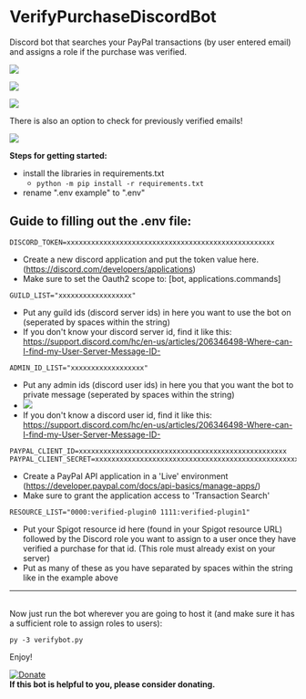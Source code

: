 # VerifyPurchaseDiscordBot
Discord bot that searches your PayPal transactions (by user entered email) and assigns a role if the purchase was verified.

![](https://i.imgur.com/qE83p4R.png)

![](https://i.imgur.com/BCNGeJW.png)

![](https://i.imgur.com/IC70YYD.png)

There is also an option to check for previously verified emails!

![](https://i.imgur.com/6Y6iGJO.png)

**Steps for getting started:**
- install the libraries in requirements.txt
   - ```python -m pip install -r requirements.txt```
- rename ".env example" to ".env"


**Guide to filling out the .env file:**
---

```
DISCORD_TOKEN=xxxxxxxxxxxxxxxxxxxxxxxxxxxxxxxxxxxxxxxxxxxxxxxxxxx
```
 - Create a new discord application and put the token value here. (https://discord.com/developers/applications)
- Make sure to set the Oauth2 scope to: [bot, applications.commands]

```
GUILD_LIST="xxxxxxxxxxxxxxxxxx"
```
- Put any guild ids (discord server ids) in here you want to use the bot on (seperated by spaces within the string)
- If you don't know your discord server id, find it like this: https://support.discord.com/hc/en-us/articles/206346498-Where-can-I-find-my-User-Server-Message-ID-

```
ADMIN_ID_LIST="xxxxxxxxxxxxxxxxxx"
```
- Put any admin ids (discord user ids) in here you that you want the bot to private message (seperated by spaces within the string)
- ![](https://i.imgur.com/X61GB6a.png)
- If you don't know a discord user id, find it like this: https://support.discord.com/hc/en-us/articles/206346498-Where-can-I-find-my-User-Server-Message-ID-
```
PAYPAL_CLIENT_ID=xxxxxxxxxxxxxxxxxxxxxxxxxxxxxxxxxxxxxxxxxxxxxxxxxxx
PAYPAL_CLIENT_SECRET=xxxxxxxxxxxxxxxxxxxxxxxxxxxxxxxxxxxxxxxxxxxxxxxxxxx
```
- Create a PayPal API application in a 'Live' environment (https://developer.paypal.com/docs/api-basics/manage-apps/)
- Make sure to grant the application access to 'Transaction Search'

```
RESOURCE_LIST="0000:verified-plugin0 1111:verified-plugin1"
```
- Put your Spigot resource id here (found in your Spigot resource URL) followed by the Discord role you want to assign to a user once they have verified a purchase for that id. (This role must already exist on your server)
- Put as many of these as you have separated by spaces within the string like in the example above
---
\
Now just run the bot wherever you are going to host it (and make sure it has a sufficient role to assign roles to users):
``` 
py -3 verifybot.py
```

Enjoy!

[![Donate](https://img.shields.io/badge/Donate-PayPal-green.svg)](https://www.paypal.com/cgi-bin/webscr?cmd=_s-xclick&hosted_button_id=WYC2DQJMWUX6J) \
**If this bot is helpful to you, please consider donating.**
